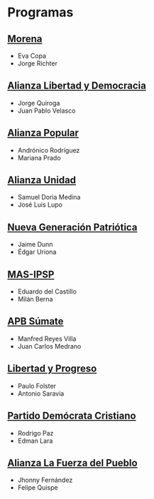 # Programas

## [Morena](programas/PROGRAMA-DE-GOBIERNO-MORENA.md)

- Eva Copa
- Jorge Richter

## [Alianza Libertad y Democracia](programas/PROGRAMA-DE-GOBIERNO-ALIANZA-LIBERTAD-Y-DEMOCRACIA.md)

- Jorge Quiroga
- Juan Pablo Velasco

## [Alianza Popular](programas/PROGRAMA-DE-GOBIERNO-ALIANZA-POPULAR.md)

- Andrónico Rodríguez
- Mariana Prado

## [Alianza Unidad](programas/PROGRAMA-DE-GOBIERNO-ALIANZA-UNIDAD.md)

- Samuel Doria Medina
- José Luis Lupo

## [Nueva Generación Patriótica](programas/PROGRAMA-DE-GOBIERNO-NUEVA-GENERACION-PATRIOTICA.md)

- Jaime Dunn
- Édgar Uriona

## [MAS-IPSP](programas/PROGRAMA-DE-GOBIERNO-MAS-IPSP.md)

- Eduardo del Castillo
- Milán Berna

## [APB Súmate](programas/PROGRAMA-DE-GOBIERNO-APB-SUMATE.md)

- Manfred Reyes Villa
- Juan Carlos Medrano

## [Libertad y Progreso](programas/PROGRAMA-DE-GOBIERNO-LIBERTAD-Y-PROGRESO-ADN.md)

- Paulo Folster
- Antonio Saravia

## [Partido Demócrata Cristiano](programas/PROGRAMA-DE-GOBIERNO-PARTIDO-DEMOCRATA-CRISTIANO.md)

- Rodrigo Paz
- Edman Lara

## [Alianza La Fuerza del Pueblo](programas/PROGRAMA-DE-GOBIERNO-ALIANZA-LA-FUERZA-DEL-PUEBLO.md)

- Jhonny Fernández
- Felipe Quispe


